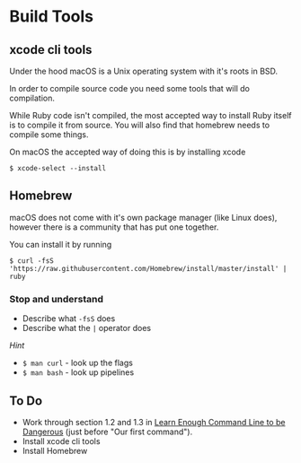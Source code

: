 # Build Tools

## xcode cli tools

Under the hood macOS is a Unix operating system with it's roots in BSD.

In order to compile source code you need some tools that will do compilation.

While Ruby code isn't compiled, the most accepted way to install Ruby itself is to compile it from source. You will also find that homebrew needs to compile some things.

On macOS the accepted way of doing this is by installing xcode

`$ xcode-select --install`

## Homebrew

macOS does not come with it's own package manager (like Linux does), however there is a community that has put one together. 

You can install it by running

`$ curl -fsS 'https://raw.githubusercontent.com/Homebrew/install/master/install' | ruby`


### Stop and understand

* Describe what `-fsS` does
* Describe what the `|` operator does

_Hint_

* `$ man curl` - look up the flags
* `$ man bash` - look up pipelines


## To Do

* Work through section 1.2 and 1.3 in [Learn Enough Command Line to be Dangerous](https://www.learnenough.com/command-line-tutorial) (just before "Our first command").
* Install xcode cli tools
* Install Homebrew

